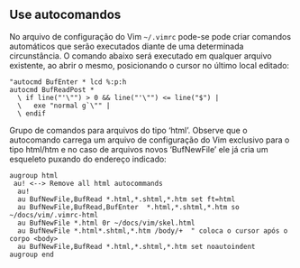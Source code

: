 Use autocomandos
----------------

No arquivo de configuração do Vim `~/.vimrc` pode-se pode criar comandos
automáticos que serão executados diante de uma determinada
circunstância. O comando abaixo será executado em qualquer arquivo
existente, ao abrir o mesmo, posicionando o cursor no último local
editado:
```VimL
"autocmd BufEnter * lcd %:p:h
autocmd BufReadPost *
  \ if line("'\"") > 0 && line("'\"") <= line("$") |
  \   exe "normal g`\"" |
  \ endif
```
Grupo de comandos para arquivos do tipo ‘html’. Observe que
o autocomando carrega um arquivo de configuração do Vim exclusivo para o
tipo html/htm e no caso de arquivos novos
‘BufNewFile’ ele já cria um esqueleto puxando do endereço
indicado:
```VimL
augroup html
 au! <--> Remove all html autocommands
  au!
  au BufNewFile,BufRead *.html,*.shtml,*.htm set ft=html
  au BufNewFile,BufRead,BufEnter  *.html,*.shtml,*.htm so ~/docs/vim/.vimrc-html
  au BufNewFile *.html 0r ~/docs/vim/skel.html
  au BufNewFile *.html*.shtml,*.htm /body/+  " coloca o cursor após o corpo <body>
  au BufNewFile,BufRead *.html,*.shtml,*.htm set noautoindent
augroup end
```
